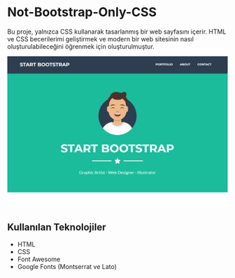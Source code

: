 # Not-Bootstrap-Only-CSS
Bu proje, yalnızca CSS kullanarak tasarlanmış bir web sayfasını içerir. HTML ve CSS becerilerimi geliştirmek ve modern bir web sitesinin nasıl oluşturulabileceğini öğrenmek için oluşturulmuştur.

![Project image](assets/img/portfolio/work.png)


## Kullanılan Teknolojiler

- HTML
- CSS
- Font Awesome 
- Google Fonts (Montserrat ve Lato)
